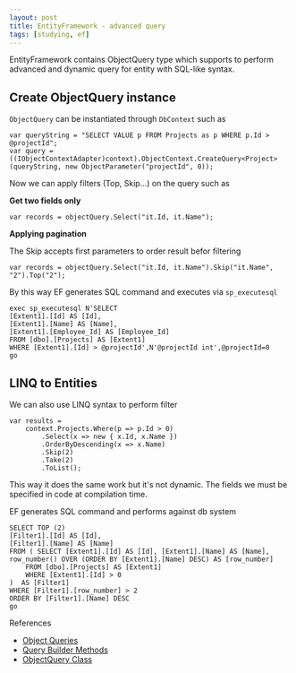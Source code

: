 ```yaml
---
layout: post
title: EntityFramework - advanced query
tags: [studying, ef]
---
```


EntityFramework contains ObjectQuery type which supports to perform advanced and dynamic query for entity with SQL-like syntax.

## Create ObjectQuery instance

`ObjectQuery` can be instantiated through `DbContext` such as

```
var queryString = "SELECT VALUE p FROM Projects as p WHERE p.Id > @projectId";
var query = ((IObjectContextAdapter)context).ObjectContext.CreateQuery<Project>(queryString, new ObjectParameter("projectId", 0));
```

Now we can apply filters (Top, Skip...) on the query such as

**Get two fields only**

```
var records = objectQuery.Select("it.Id, it.Name");
```

**Applying pagination**

The Skip accepts first parameters to order result befor filtering

```
var records = objectQuery.Select("it.Id, it.Name").Skip("it.Name", "2").Top("2");
```

By this way EF generates SQL command and executes via `sp_executesql`

```
exec sp_executesql N'SELECT 
[Extent1].[Id] AS [Id], 
[Extent1].[Name] AS [Name], 
[Extent1].[Employee_Id] AS [Employee_Id]
FROM [dbo].[Projects] AS [Extent1]
WHERE [Extent1].[Id] > @projectId',N'@projectId int',@projectId=0
go
```

## LINQ to Entities

We can also use LINQ syntax to perform filter

```
var results =
	context.Projects.Where(p => p.Id > 0)
		.Select(x => new { x.Id, x.Name })
		.OrderByDescending(x => x.Name)
		.Skip(2)
		.Take(2)
		.ToList();
```

This way it does the same work but it's not dynamic. The fields we must be specified in code at compilation time.

EF generates SQL command and performs against db system

```
SELECT TOP (2) 
[Filter1].[Id] AS [Id], 
[Filter1].[Name] AS [Name]
FROM ( SELECT [Extent1].[Id] AS [Id], [Extent1].[Name] AS [Name], row_number() OVER (ORDER BY [Extent1].[Name] DESC) AS [row_number]
	FROM [dbo].[Projects] AS [Extent1]
	WHERE [Extent1].[Id] > 0
)  AS [Filter1]
WHERE [Filter1].[row_number] > 2
ORDER BY [Filter1].[Name] DESC
go
```

References

- [Object Queries][1]
- [Query Builder Methods][2]
- [ObjectQuery<T> Class][3]

[1]: https://msdn.microsoft.com/en-us/library/bb896241(v=vs.100).aspx
[2]: https://msdn.microsoft.com/en-us/library/bb896238(v=vs.100).aspx
[3]: https://msdn.microsoft.com/en-us/library/bb345303.aspx
